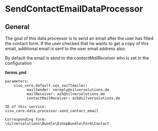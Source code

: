 #  SendContactEmailDataProcessor 

## General

The goal of this data processor is to send an email after the user has filled the contact form. If the user checked that he wants to get a copy of this email, additional email is sent to the user email address also.

By default the email is send to the *contactMailReceiver* who is set in the configuration

**forms.yml**

``` 
parameters:
    siso_core.default.ses_swiftmailer:
          mailSender: noreply@silversolutions.de
          mailReceiver: azh@silversolutions.de
          contactMailReceiver: azh@silversolutions.de
```

    ID of this service:
    siso_core.data_processor.send_contact_email
    
    Corresponding form:
    \Silversolutions\Bundle\EshopBundle\Form\Contact
